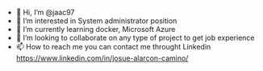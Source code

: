 - 👋 Hi, I’m @jaac97
- 👀 I’m interested in System administrator position
- 🌱 I’m currently learning docker, Microsoft Azure
- 💞️ I’m looking to collaborate on any type of project to get job experience
- 📫 How to reach me you can contact me throught Linkedin https://www.linkedin.com/in/josue-alarcon-camino/

<!---
jaac97/jaac97 is a ✨ special ✨ repository because its `README.md` (this file) appears on your GitHub profile.
You can click the Preview link to take a look at your changes.
--->
